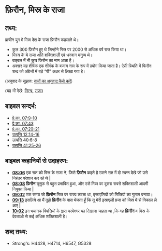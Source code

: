 # फ़िरौन, मिस्र के राजा #

## तथ्य: ##

प्राचीन युग में मिस्र देश के राजा फ़िरौन कहलाते थे।

* कुल 300 फ़िरौन हुए थे जिन्होंने मिस्र पर 2000 से अधिक वर्ष राज किया था।
* मिस्त्र के ये राजा अति शक्तिशाली एवं धनवान मनुष्य थे।
* बाइबल में भी कुछ फिरौन का नाम आता है।
* अक्सर यह शीर्षक एक शीर्षक के बजाय नाम के रूप में प्रयोग किया जाता है। ऐसी स्थिति में फिरौन शब्द को अंग्रेजी में बड़े “पी” अक्षर से लिखा गया है।

(अनुवाद के सुझाव: [नामों का अनुवाद कैसे करें](rc://en/ta/man/translate/translate-names))

(यह भी देखें: [मिस्त्र](../names/egypt.md), [राजा](../other/king.md))

## बाइबल सन्दर्भ: ##

* [प्रे.का. 07:9-10](rc://en/tn/help/act/07/09)
* [प्रे.का. 07:43](rc://en/tn/help/act/07/11)
* [प्रे.का. 07:20-21](rc://en/tn/help/act/07/20)
* [उत्पत्ति 12:14-16](rc://en/tn/help/gen/12/14)
* [उत्पत्ति 40:6-8](rc://en/tn/help/gen/40/06)
* [उत्पत्ति 41:25-26](rc://en/tn/help/gen/41/25)

## बाइबल कहानियों से उदाहरण: ##

* __[08:06](rc://en/tn/help/obs/08/06)__ एक रात को मिस्र के राजा ने, जिसे __फ़िरौन__ कहते है उसने रात में दो स्वप्न देखे जो उसे निरंतर परेशान कर रहे थे |
* __[08:08](rc://en/tn/help/obs/08/08)__ __फ़िरौन__ यूसुफ से बहुत प्रभावित हुआ, और उसे मिस्र का दूसरा सबसे शक्तिशाली आदमी नियुक्त किया |
* __[09:02](rc://en/tn/help/obs/09/02)__ उस समय जो __फ़िरौन__ मिस्र पर राज्य करता था, इस्राएलियों को मिस्रियो का गुलाम बनाया।
* __[09:13](rc://en/tn/help/obs/09/13)__ इसलिये आ मैं तुझे __फ़िरौन__ के पास भेजता हूँ कि तू मेरी इस्राएली प्रजा को मिस्र में से निकाल ले आए | 
* __[10:02](rc://en/tn/help/obs/10/02)__ इन  भयानक विपत्तियों के द्वारा परमेश्वर यह दिखाना चाहता था ,कि वह __फ़िरौन__ व मिस्र के देवताओ से कई अधिक शक्तिशाली है।

## शब्द तथ्य: ##

* Strong's: H4428, H4714, H6547, G5328
